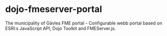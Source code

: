 # dojo-fmeserver-portal
The municipality of Gävles FME portal - Configurable webb portal based on ESRI:s JavaScript API, Dojo Toolkit and FMEServer.js.
